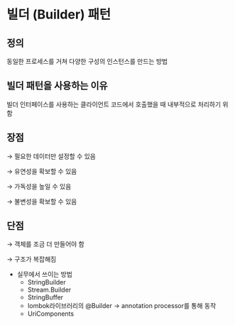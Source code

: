 # 빌더 (Builder) 패턴

## 정의

동일한 프로세스를 거쳐 다양한 구성의 인스턴스를 만드는 방법

## 빌더 패턴을 사용하는 이유

빌더 인터페이스를 사용하는 클라이언트 코드에서 호출했을 때 내부적으로 처리하기 위함

## 장점

→ 필요한 데이터만 설정할 수 있음

→ 유연성을 확보할 수 있음

→ 가독성을 높일 수 있음

→ 불변성을 확보할 수 있음

## 단점

→ 객체를 조금 더 만들어야 함

→ 구조가 복잡해짐

- 실무에서 쓰이는 방법
    - StringBuilder
    - Stream.Builder
    - StringBuffer
    - lombok라이브러리의 @Builder → annotation processor를 통해 동작
    - UriComponents
